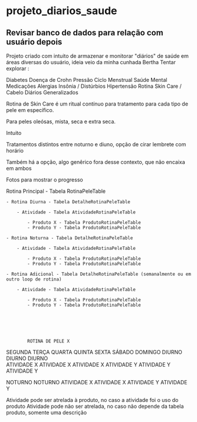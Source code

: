 # projeto_diarios_saude

## Revisar banco de dados para relação com usuário depois

Projeto criado com intuito de armazenar e monitorar "diários" de saúde em áreas diversas do usuário, ideia veio da minha cunhada Bertha
Tentar explorar : 

Diabetes
Doença de Crohn
Pressão
Ciclo Menstrual
Saúde Mental
Medicações
Alergias 
Insônia / Distúrbios
Hipertensão
Rotina Skin Care / Cabelo
Diários Generalizados























Rotina de Skin Care é um ritual contínuo para tratamento para cada tipo de pele em específico.

Para peles oleósas, mista, seca e extra seca.

Intuito

Tratamentos distintos entre noturno e diuno, opção de cirar lembrete com horário

Também há a opção, algo genêrico fora desse contexto, que não encaixa em ambos

Fotos para mostrar o progresso


Rotina Principal - Tabela RotinaPeleTable

    - Rotina Diurna - Tabela DetalheRotinaPeleTable

        - Atividade - Tabela AtividadeRotinaPeleTable

            - Produto X - Tabela ProdutoRotinaPeleTable
            - Produto Y - Tabela ProdutoRotinaPeleTable

    - Rotina Noturna - Tabela DetalheRotinaPeleTable

        - Atividade - Tabela AtividadeRotinaPeleTable

            - Produto X - Tabela ProdutoRotinaPeleTable
            - Produto Y - Tabela ProdutoRotinaPeleTable

    - Rotina Adicional - Tabela DetalheRotinaPeleTable (semanalmente ou em outro loop de rotina)

        - Atividade - Tabela AtividadeRotinaPeleTable

            - Produto X - Tabela ProdutoRotinaPeleTable
            - Produto Y - Tabela ProdutoRotinaPeleTable






            ROTINA DE PELE X



SEGUNDA         TERÇA       QUARTA      QUINTA      SEXTA       SÁBADO      DOMINGO
DIURNO                      DIURNO                  DIURNO    
ATIVIDADE X                 ATIVIDADE X             ATIVIDADE X
ATIVIDADE Y                 ATIVIDADE Y             ATIVIDADE Y

NOTURNO                                             NOTURNO
ATIVIDADE X                                         ATIVIDADE X
ATIVIDADE Y                                         ATIVIDADE Y


Atividade pode ser atrelada à produto, no caso a atividade foi o uso do produto
Atividade pode não ser atrelada, no caso não depende da tabela produto, somente uma descrição

